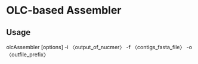 # OLC-based Assembler

## Usage
olcAssembler [options] -i 〈output_of_nucmer〉 -f 〈contigs_fasta_file〉 -o 〈outfile_prefix〉
